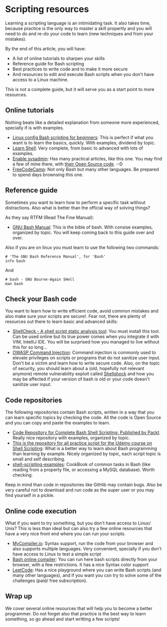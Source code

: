 # Scripting resources

Learning a scripting language is an intimidating task. It also takes time, because practice is the only way to master a skill propertly and you will need to do and re-do your code to learn (new techniques and from your mistakes).

By the end of this article, you will have:

* A list of online tutorials to sharpen your skills
* Reference guide for Bash scripting
* Best practices to write code and to make it more secure
* And resources to edit and execute Bash scripts when you don't have access to a Linux machine.

This is not a complete guide, but it will serve you as a start point to more resources.

## Online tutorials

Nothing beats like a detailed explanation from someone more experienced, specially if is with examples.

* [Linux config Bash scripting for beginners](https://linuxconfig.org/bash-scripting-tutorial-for-beginners): This is perfect if what you want is to learn the basics, quickly. With examples, dividend by topic.
* [Learn Shell](https://www.learnshell.org/): Very complete, from basic to advanced with lots of examples.
* [Enable sysadmin](https://www.redhat.com/sysadmin/topics/bash): Has many practical articles, like this one. You may find a few of mine there, with [their Open Source code](https://github.com/josevnz). :-D
* [FreeCodeCamp](https://www.freecodecamp.org/news/search/?query=bash): Not only Bash but many other languages. Be prepared to spend days brownsing this one.


## Reference guide

Sometimes you want to learn how to perform a specific task without distractions. Also what is better than the official way of solving things?

As they say RTFM (Read The Fine Manual):

* [GNU Bash Manual](https://www.gnu.org/software/bash/manual/bash.html): This is the bible of bash. With consise examples, organized by topic. You will keep coming back to this guide over and over.

Also if you are on linux you must learn to use the following two commands:

```shell=
# 'The GNU Bash Reference Manual', for 'Bash'
info bash
```

And

```shell=
# bash - GNU Bourne-Again SHell
man bash
```

## Check your Bash code

You want to learn how to write efficient code, avoid common mistakes and also make sure your scripts are secure!. Fear not, there are plenty of resources out there to learn basic and advanced skills:

* [ShellCheck - A shell script static analysis tool](https://github.com/koalaman/shellcheck): You must install this tool. Can be used online but its true power comes when you integrate it with VIM, IntelliJ IDE. You will be surprised how you managed to live without this for so long... 
* [OWASP Command Injection](https://owasp.org/www-community/attacks/Command_Injection): Command injection is commonly used to elevate privileges on scripts or programs that do not sanitize user input. Don't be a victim and learn how to write secure code. Also, on the topic of security, you should learn about a (old, hopefully not relevant anymore) remote vulnerability exploit called [Shellshock](https://owasp.org/www-pdf-archive/Shellshock_-_Tudor_Enache.pdf) and how you may be affected if your version of bash is old or your code doesn't sanitize user input.

## Code repositories

The following repositories contain Bash scripts, written in a way that you can learn specific topics by checking the code. All the code is Open Source and you can copy and paste the examples to learn.

* [Code Repository for Complete Bash Shell Scripting; Published by Packt](https://github.com/PacktPublishing/Complete-Bash-Shell-Scripting-). Really nice repository with examples, organized by topic.
* [This is the repository for all practice script for the Udemy course on Shell Scripting](https://github.com/jayant2014/Bash-Scripting): What is a better way to learn about Bash programming than learning by example. Nicely organized by topic, each script topic is small and self describing.
* [shell-scripting-examples](https://github.com/Md-MamunAbdulKayum/shell-scripting-examples): CookBook of common tasks in Bash (like reading from a property file, or accessing a MySQL database). Worth checking.

Keep in mind than code in repositories like GitHib may contain bugs. Also be very careful not to download and run code as the super user or you may find yourself in a pickle.


## Online code execution

What if you want to try something, but you don't have access to Linux/ Unix? This is less than ideal but can also try a few online resources that have a very nice front end where you can run your scripts.

* [MyCompiler.io](https://www.mycompiler.io/new/bash): Syntax support, run the code from your browser and also supports multiple languages. Very convenient, specially if you don't have access to Linux to test a simple script
* [Bash online compiler](https://rextester.com/l/bash_online_compiler): You can run here bash scripts directly from your browser, with a few restrictions. It has a nice Syntax color support
* [LeetCode](https://leetcode.com/playground/new/empty): Has a nice playground where you can write Bash scripts (and many other languages), and if you want you csn try to solve some of the challenges (paid/ free subscription). 

## Wrap up

We cover several online resources that will help you to become a better programmer. Do not forget also that practice is the best way to learn something, so go ahead and start writting a few scripts!
